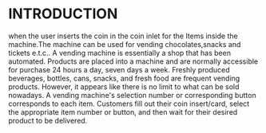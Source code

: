 # INTRODUCTION
when the user inserts the coin in the coin inlet for the Items inside the machine.The machine can be used for vending  chocolates,snacks and tickets e.t.c.. A vending machine is essentially a shop that has been automated. Products are placed into a machine and are normally accessible for purchase 24 hours a day, seven days a week. Freshly produced beverages, bottles, cans, snacks, and fresh food are frequent vending products. However, it appears like there is no limit to what can be sold nowadays. A vending machine's selection number or corresponding button corresponds to each item. Customers fill out their coin insert/card, select the appropriate item number or button, and then wait for their desired product to be delivered.
